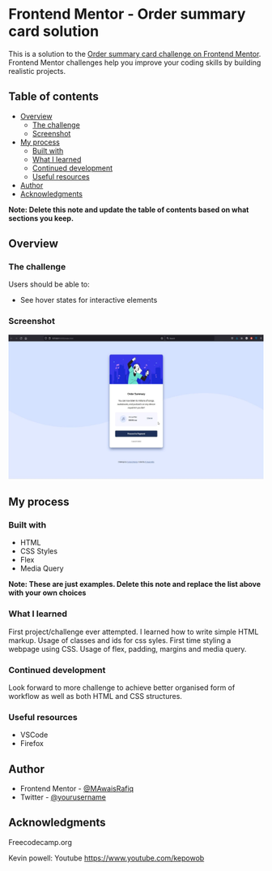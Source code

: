 # Frontend Mentor - Order summary card solution

This is a solution to the [Order summary card challenge on Frontend Mentor](https://www.frontendmentor.io/challenges/order-summary-component-QlPmajDUj). Frontend Mentor challenges help you improve your coding skills by building realistic projects. 

## Table of contents

- [Overview](#overview)
  - [The challenge](#the-challenge)
  - [Screenshot](#screenshot)
- [My process](#my-process)
  - [Built with](#built-with)
  - [What I learned](#what-i-learned)
  - [Continued development](#continued-development)
  - [Useful resources](#useful-resources)
- [Author](#author)
- [Acknowledgments](#acknowledgments)

**Note: Delete this note and update the table of contents based on what sections you keep.**

## Overview

### The challenge

Users should be able to:

- See hover states for interactive elements

### Screenshot

![](./ScreenShots/Screenshot_FullScreen.JPG)



## My process

### Built with

- HTML
- CSS Styles
- Flex
- Media Query

**Note: These are just examples. Delete this note and replace the list above with your own choices**

### What I learned
First project/challenge ever attempted. I learned how to write simple HTML markup. Usage of classes and ids for css syles. First time styling a webpage using CSS. Usage of flex, padding, margins and media query.

### Continued development

Look forward to more challenge to achieve better organised form of workflow as well as both HTML and CSS structures.

### Useful resources

- VSCode
- Firefox


## Author

- Frontend Mentor - [@MAwaisRafiq](https://www.frontendmentor.io/profile/MAwaisRafiq)
- Twitter - [@yourusername](https://www.twitter.com/mawir93)

## Acknowledgments

Freecodecamp.org

Kevin powell: Youtube
https://www.youtube.com/kepowob


